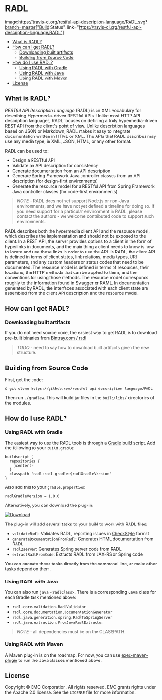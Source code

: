 # RADL #

image:https://travis-ci.org/restful-api-description-language/RADL.svg?branch=master["Build Status", link="https://travis-ci.org/restful-api-description-language/RADL"]

* [What is RADL?](#What_is_RADL)
* [How can I get RADL?](#How_can_I_get_RADL)
  * [Downloading built artifacts](#Downloading_built_artifacts)  
  * [Building from Source Code](#Building_from_Source_Code)
* [How do I use RADL?](#How_do_I_use_RADL)
  * [Using RADL with Gradle](#Using_RADL_with_Gradle)
  * [Using RADL with Java](#Using_RADL_with_Java)
  * [Using RADL with Maven](#Using_RADL_with_Maven)
* [License](#License)


## <a name="What_is_RADL"/> What is RADL? ##

*RESTful API Description Language* (RADL) is an XML vocabulary for
describing Hypermedia-driven RESTful APIs.  Unlike most HTTP API description languages, RADL focuses on defining a truly hypermedia-driven REST API from the client's point of view. Unlike description languages based on JSON or Markdown, RADL makes it easy to integrate documentation written in HTML or XML. The APIs that RADL describes may use any media type, in XML, JSON, HTML, or any other format.

RADL can be used to:

* Design a RESTful API
* Validate an API description for consistency
* Generate documentation from an API description
* Generate Spring Framework Java controller classes from an API description (for design-first environments)
* Generate the resource model for a RESTful API from Spring Framework Java controller classes (for code-first environments)

> *NOTE* - RADL does not yet support Node.js or non-Java environments, and we have not yet defined a timeline for doing so. If you need support for a particular environment in RADL, please contact the authors - we welcome contributed code to support such environments.

RADL describes both the hypermedia client API and the resource model, which describes the implementation and should not be exposed to the client. In a REST API, the server provides options to a client in the form of hyperlinks in documents, and the main thing a client needs to know is how to locate and use these links in order to use the API.  In RADL, the client API is defined in terms of client states, link relations, media types, URI parameters, and any custom headers or status codes that need to be documented.  The resource model is defined in terms of resources, their locations, the HTTP methods that can be applied to them, and the conventions for using those methods.  The resource model corresponds roughly to the information found in Swagger or RAML. In documentation generated by RADL, the interfaces associated with each client state are assembled from the client API description and the resource model.

##  <a name="How_can_I_get_RADL"/> How can I get RADL? ##

### <a name="Downloading_built_artifacts"/> Downloading built artifacts ###

If you do not need source code, the easiest way to get RADL is to download pre-built binaries from [Bintray.com / radl](https://bintray.com/radl/RADL)

>  *TODO* - need to say how to download built artifacts given the new structure.

## <a name="Building_from_Source_Code"/> Building from Source Code

First, get the code:

```
$ git clone https://github.com/restful-api-description-language/RADL
```

Then run `./gradlew`. This will build jar files in the `build/libs/` directories of the modules.

##  <a name="How_do_I_use_RADL"/> How do I use RADL?

### <a name="Using_RADL_with_Gradle"/> Using RADL with Gradle ####

The easiest way to use the RADL tools is through a [Gradle](http://www.gradle.org/) build script.
Add the following to your `build.gradle`:

    buildscript {
      repositories {
        jcenter()
      }
      classpath "radl:radl-gradle:$radlGradleVersion"
    }

Also add this to your `gradle.properties`:

    radlGradleVersion = 1.0.0

Alternatively, you can download the plug-in:

[ ![Download](https://api.bintray.com/packages/radl/RADL/radl-gradle/images/download.svg) ](https://bintray.com/radl/RADL/radl-gradle/_latestVersion)


The plug-in will add several tasks to your build to work with RADL files:

* `validateRadl`: Validates RADL, reporting issues in [CheckStyle](http://checkstyle.sourceforge.net/) format
* `generateDocumentationFromRadl`: Generates HTML documentation from RADL
* `radl2server`: Generates Spring server code from RADL
* `extractRadlFromCode`: Extracts RADL from JAX-RS or Spring code

You can execute these tasks directly from the command-line, or make other tasks depend on them.

### <a name="Using_RADL_with_Java"/> Using RADL with Java ####

You can also run `java <radlClass>`. There is a corresponding Java class
for each Gradle task mentioned above:

* `radl.core.validation.RadlValidator`
* `radl.core.documentation.DocumentationGenerator`
* `radl.java.generation.spring.RadlToSpringServer`
* `radl.java.extraction.FromJavaRadlExtractor`

> *NOTE* - all dependencies must be on the CLASSPATH.

### <a name="Using_RADL_with_Maven"/> Using RADL with Maven ####

A Maven plug-in is on the roadmap. For now, you can use
[exec-maven-plugin](http://mojo.codehaus.org/exec-maven-plugin/java-mojo.html) to run the
Java classes mentioned above.


## <a name="License"/> License ##

Copyright © EMC Corporation. All rights reserved. EMC grants rights under the Apache 2.0 license.
See the `LICENSE` file for more information.

